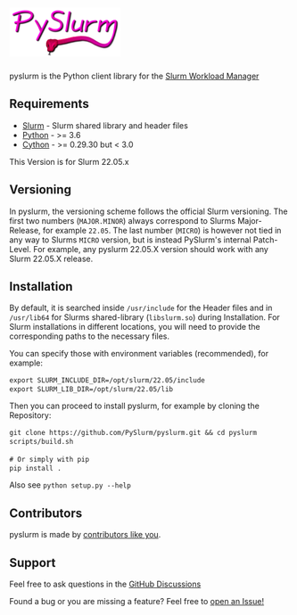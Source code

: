 # <img src="logo.png" alt="PySlurm Logo">

pyslurm is the Python client library for the [Slurm Workload Manager](https://slurm.schedmd.com)

## Requirements

* [Slurm](https://slurm.schedmd.com) - Slurm shared library and header files
* [Python](https://www.python.org) - >= 3.6
* [Cython](https://cython.org) - >= 0.29.30 but < 3.0

This Version is for Slurm 22.05.x

## Versioning

In pyslurm, the versioning scheme follows the official Slurm versioning. The
first two numbers (`MAJOR.MINOR`) always correspond to Slurms Major-Release,
for example `22.05`.
The last number (`MICRO`) is however not tied in any way to Slurms `MICRO`
version, but is instead PySlurm's internal Patch-Level. For example, any
pyslurm 22.05.X version should work with any Slurm 22.05.X release.

## Installation

By default, it is searched inside `/usr/include` for the Header files and in
`/usr/lib64` for Slurms shared-library (`libslurm.so`) during Installation.
For Slurm installations in different locations, you will need to provide
the corresponding paths to the necessary files.

You can specify those with environment variables (recommended), for example:

```shell
export SLURM_INCLUDE_DIR=/opt/slurm/22.05/include
export SLURM_LIB_DIR=/opt/slurm/22.05/lib
```

Then you can proceed to install pyslurm, for example by cloning the Repository:

```shell
git clone https://github.com/PySlurm/pyslurm.git && cd pyslurm
scripts/build.sh

# Or simply with pip
pip install .
```

Also see `python setup.py --help`

## Contributors

pyslurm is made by [contributors like
you](https://github.com/PySlurm/pyslurm/graphs/contributors).

## Support

Feel free to ask questions in the [GitHub
Discussions](https://github.com/orgs/PySlurm/discussions)

Found a bug or you are missing a feature? Feel free to [open an Issue!](https://github.com/PySlurm/pyslurm/issues/new)
